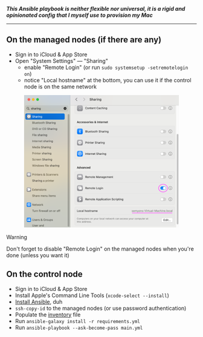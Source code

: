 **_This Ansible playbook is neither flexible nor universal, it is a rigid and opinionated config that I myself use to provision my Mac_**

---

## On the managed nodes (if there are any)
- Sign in to iCloud & App Store
- Open "System Settings" — "Sharing"
  - enable "Remote Login" (or run `sudo systemsetup -setremotelogin on`)
  - notice "Local hostname" at the bottom, you can use it if the control node is on the same network

<p align="center">
  <kbd>
  <img alt="System Settings — Sharing window" src="https://github.com/semyonf/mac-workstation-playbook/blob/master/.readme/sharing.png" height="350">
</kbd>
</p>

> [!WARNING]  
> Don't forget to disable "Remote Login" on the managed nodes when you're done (unless you want it)

## On the control node
- Sign in to iCloud & App Store
- Install Apple's Command Line Tools (`xcode-select --install`)
- [Install Ansible](https://docs.ansible.com/ansible/latest/installation_guide/index.html), duh
- `ssh-copy-id` to the managed nodes (or use password authentication)
- Populate the [inventory](https://docs.ansible.com/ansible/latest/inventory_guide/intro_inventory.html) file
- Run `ansible-galaxy install -r requirements.yml`
- Run `ansible-playbook --ask-become-pass main.yml`
